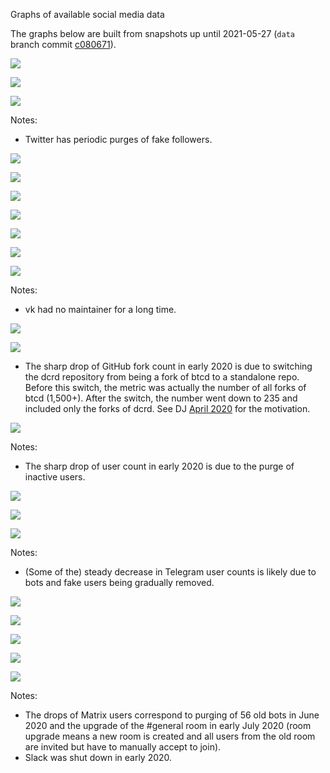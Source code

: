 Graphs of available social media data

The graphs below are built from snapshots up until 2021-05-27 (`data` branch commit [c080671](https://github.com/decredcommunity/social-media-stats/tree/c080671b1a3bbead60f011c2438b93399505ff6d)).

![](https://github.com/decredcommunity/social-media-stats/blob/graphs/graphs/twitter-decredproject.png)

![](https://github.com/decredcommunity/social-media-stats/blob/graphs/graphs/twitter-regional.png)

![](https://github.com/decredcommunity/social-media-stats/blob/graphs/graphs/twitter-specialized.png)

Notes:

- Twitter has periodic purges of fake followers.

![](https://github.com/decredcommunity/social-media-stats/blob/graphs/graphs/facebook.png)

![](https://github.com/decredcommunity/social-media-stats/blob/graphs/graphs/youtube-decredchannel.png)

![](https://github.com/decredcommunity/social-media-stats/blob/graphs/graphs/youtube.png)

![](https://github.com/decredcommunity/social-media-stats/blob/graphs/graphs/instagram.png)

![](https://github.com/decredcommunity/social-media-stats/blob/graphs/graphs/linkedin-decredproject.png)

![](https://github.com/decredcommunity/social-media-stats/blob/graphs/graphs/linkedin.png)

![](https://github.com/decredcommunity/social-media-stats/blob/graphs/graphs/vk.png)

Notes:

- vk had no maintainer for a long time.

![](https://github.com/decredcommunity/social-media-stats/blob/graphs/graphs/github-nodes.png)

![](https://github.com/decredcommunity/social-media-stats/blob/graphs/graphs/github-wallets.png)

- The sharp drop of GitHub fork count in early 2020 is due to switching the dcrd repository from being a fork of btcd to a standalone repo. Before this switch, the metric was actually the number of all forks of btcd (1,500+). After the switch, the number went down to 235 and included only the forks of dcrd. See DJ [April 2020](https://xaur.github.io/decred-news/journal/202004.html#development) for the motivation.

![](https://github.com/decredcommunity/social-media-stats/blob/graphs/graphs/discord.png)

Notes:

- The sharp drop of user count in early 2020 is due to the purge of inactive users.

![](https://github.com/decredcommunity/social-media-stats/blob/graphs/graphs/telegram-decred.png)

![](https://github.com/decredcommunity/social-media-stats/blob/graphs/graphs/telegram-regional.png)

![](https://github.com/decredcommunity/social-media-stats/blob/graphs/graphs/telegram-specialized.png)

Notes:

- (Some of the) steady decrease in Telegram user counts is likely due to bots and fake users being gradually removed.

![](https://github.com/decredcommunity/social-media-stats/blob/graphs/graphs/matrix.png)

![](https://github.com/decredcommunity/social-media-stats/blob/graphs/graphs/medium-decred.png)

![](https://github.com/decredcommunity/social-media-stats/blob/graphs/graphs/medium.png)

![](https://github.com/decredcommunity/social-media-stats/blob/graphs/graphs/reddit.png)

![](https://github.com/decredcommunity/social-media-stats/blob/graphs/graphs/slack.png)

Notes:

- The drops of Matrix users correspond to purging of 56 old bots in June 2020 and the upgrade of the #general room in early July 2020 (room upgrade means a new room is created and all users from the old room are invited but have to manually accept to join).
- Slack was shut down in early 2020.

